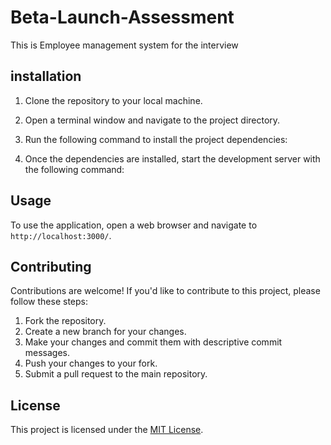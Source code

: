 # Beta-Launch-Assessment

This is Employee management system for the interview

## installation

1. Clone the repository to your local machine.
2. Open a terminal window and navigate to the project directory.
3. Run the following command to install the project dependencies:


4. Once the dependencies are installed, start the development server with the following command:

## Usage

To use the application, open a web browser and navigate to `http://localhost:3000/`.

## Contributing

Contributions are welcome! If you'd like to contribute to this project, please follow these steps:

1. Fork the repository.
2. Create a new branch for your changes.
3. Make your changes and commit them with descriptive commit messages.
4. Push your changes to your fork.
5. Submit a pull request to the main repository.

## License

This project is licensed under the [MIT License](https://opensource.org/licenses/MIT).

